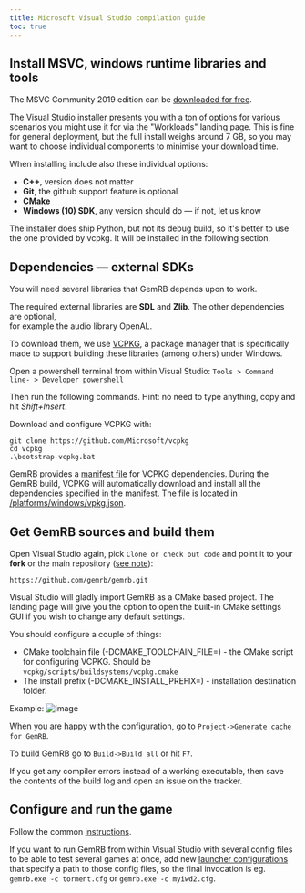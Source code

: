 ```yaml
---
title: Microsoft Visual Studio compilation guide
toc: true
---
```


## Install MSVC, windows runtime libraries and tools
The MSVC Community 2019 edition can be 
[downloaded for free](https://visualstudio.microsoft.com/vs/features/cplusplus/).

The Visual Studio installer presents you with a ton of options for various scenarios you
might use it for via the "Workloads" landing page. This is fine for general deployment,
but the full install weighs around 7 GB, so you may want to choose individual components
to minimise your download time.

When installing include also these individual options:
 * **C++**, version does not matter
 * **Git**, the github support feature is optional
 * **CMake**
 * **Windows (10) SDK**, any version should do — if not, let us know

The installer does ship Python, but not its debug build, so it's better to use the one
provided by vcpkg. It will be installed in the following section.

## Dependencies — external SDKs
You will need several libraries that GemRB depends upon to work.

The required external libraries are **SDL** and **Zlib**. The other dependencies are optional,   
for example the audio library OpenAL.
 
To download them, we use [VCPKG](https://vcpkg.io/en/getting-started.html), a package manager that is specifically made to support building these libraries (among others) under Windows. 

Open a powershell terminal from within Visual Studio:
`Tools > Command line- > Developer powershell`

Then run the following commands. Hint: no need to type anything, copy and hit
*Shift+Insert*.

Download and configure VCPKG with:
```
git clone https://github.com/Microsoft/vcpkg
cd vcpkg
.\bootstrap-vcpkg.bat
```

GemRB provides a [manifest file](https://vcpkg.io/en/docs/maintainers/manifest-files.html) for VCPKG dependencies. During the GemRB build, VCPKG will automatically download and install all the dependencies specified in the manifest. The file is located in [/platforms/windows/vpkg.json](https://github.com/gemrb/gemrb/blob/master/platforms/windows/vcpkg.json).


## Get GemRB sources and build them
Open Visual Studio again, pick `Clone or check out code` and point it to your **fork**
or the main repository ([see note](https://gemrb.github.io/Dev-docs.html#getting-the-code)):

    https://github.com/gemrb/gemrb.git 

Visual Studio will gladly import GemRB as a CMake based project. The landing page
will give you the option to open the built-in CMake settings GUI if you wish to
change any default settings.

You should configure a couple of things: 
* CMake toolchain file (-DCMAKE_TOOLCHAIN_FILE=) - the CMake script for configuring VCPKG. Should be `vcpkg/scripts/buildsystems/vcpkg.cmake`
* The install prefix (-DCMAKE_INSTALL_PREFIX=) - installation destination folder.

Example:
![image](https://user-images.githubusercontent.com/11220053/181171063-58d0c16b-9380-44f0-a712-8485149ae727.png)


When you are happy with the configuration, go to `Project->Generate cache for GemRB`.

To build GemRB go to `Build->Build all` or hit `F7`.

If you get any compiler errors instead of a working executable, then save the
contents of the build log and open an issue on the tracker.


## Configure and run the game

Follow the common [instructions](https://gemrb.github.io/Install.html#configure-gemrb).

If you want to run GemRB from within Visual Studio with several config files
to be able to test several games at once, add new [launcher configurations](https://docs.microsoft.com/en-us/cpp/build/configure-cmake-debugging-sessions?view=msvc-170) that
specify a path to those config files, so the final invocation is eg. 
`gemrb.exe -c torment.cfg` or `gemrb.exe -c myiwd2.cfg`.
